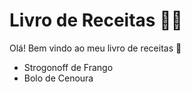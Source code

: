 # Livro de Receitas :man_cook:

Olá! Bem vindo ao meu livro de receitas :wave:

- Strogonoff de Frango
- Bolo de Cenoura

